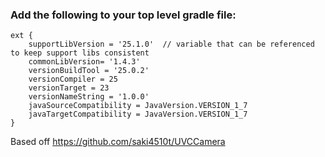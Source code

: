 ### Add the following to your top level gradle file:

```
ext {
	supportLibVersion = '25.1.0'  // variable that can be referenced to keep support libs consistent
	commonLibVersion= '1.4.3'
	versionBuildTool = '25.0.2'
	versionCompiler = 25
	versionTarget = 23
	versionNameString = '1.0.0'
	javaSourceCompatibility = JavaVersion.VERSION_1_7
	javaTargetCompatibility = JavaVersion.VERSION_1_7
}
```

Based off https://github.com/saki4510t/UVCCamera
